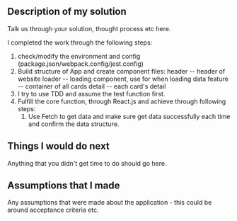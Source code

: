 ## Description of my solution

Talk us through your solution, thought process etc here.

I completed the work through the following steps:
1. check/modify the environment and config (package.json/webpack.config/jest.config)
2. Build structure of App and create component files:
   header -- header of website
   loader -- loading component, use for when loading data
   feature -- container of all cards
   detail -- each card's detail
3. I try to use TDD and assume the test function first.
4. Fulfill the core function, through React.js and achieve through following steps:
   1. Use Fetch to get data and make sure get data successfully each time and confirm the data structure.


## Things I would do next

Anything that you didn't get time to do should go here.

## Assumptions that I made

Any assumptions that were made about the application - this could be around acceptance criteria etc.

